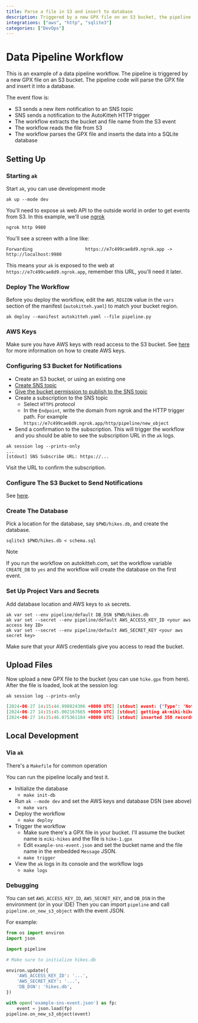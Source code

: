 ```yaml
---
title: Parse a file in S3 and insert to database
description: Triggered by a new GPX file on an S3 bucket, the pipeline code will parse the GPX file and insert it into a database.
integrations: ["aws", "http", "sqlite3"]
categories: ["DevOps"]
---
```


# Data Pipeline Workflow

This is an example of a data pipeline workflow. The pipeline is triggered by a new GPX file on an S3 bucket.
The pipeline code will parse the GPX file and insert it into a database.

The event flow is:

- S3 sends a new item notification to an SNS topic
- SNS sends a notification to the AutoKitteh HTTP trigger
- The workflow extracts the bucket and file name from the S3 event
- The workflow reads the file from S3
- The workflow parses the GPX file and inserts the data into a SQLite database

## Setting Up

### Starting `ak`

Start `ak`, you can use development mode

```
ak up --mode dev
```

You'll need to expose `ak` web API to the outside world in order to get events from S3.
In this example, we'll use [ngrok](https://ngrok.com/)

```
ngrok http 9980
```

You'll see a screen with a line like:

```
Forwarding                    https://e7c499cae8d9.ngrok.app -> http://localhost:9980
```

This means your `ak` is exposed to the web at `https://e7c499cae8d9.ngrok.app`, remember this URL, you'll need it later.

### Deploy The Workflow

Before you deploy the workflow, edit the `AWS_REGION` value in the `vars` section of the manifest (`autokitteh.yaml`) to match your bucket region.

```
ak deploy --manifest autokitteh.yaml --file pipeline.py
```

### AWS Keys

Make sure you have AWS keys with read access to the S3 bucket.
See [here](https://docs.aws.amazon.com/IAM/latest/UserGuide/id_credentials_access-keys.html) for more information on how to create AWS keys.

### Configuring S3 Bucket for Notifications

- Create an S3 bucket, or using an existing one
- [Create SNS topic](https://docs.aws.amazon.com/sns/latest/dg/sns-create-topic.html)
- [Give the bucket permission to publish to the SNS topic][ap]
- Create a subscription to the SNS topic
    - Select `HTTPS` protocol
    - In the `Endpoint`, write the domain from ngrok and the HTTP trigger path.
      For example `https://e7c499cae8d9.ngrok.app/http/pipeline/new_object`
- Send a confirmation to the subscription. 
   This will trigger the workflow and you should be able to see the subscription URL in the `ak` logs.

```
ak session log --prints-only
...
[stdout] SNS Subscribe URL: https://...
```

Visit the URL to confirm the subscription.

### Configure The S3 Bucket to Send Notifications

See [here](https://docs.aws.amazon.com/AmazonS3/latest/userguide/ways-to-add-notification-config-to-bucket.html).

### Create The Database

Pick a location for the database, say `$PWD/hikes.db`, and create the database.

```
sqlite3 $PWD/hikes.db < schema.sql
```

> [!NOTE]
> If you run the workflow on autokitteh.com, set the workflow variable
> `CREATE_DB` to `yes` and the workflow will create the database on the first
> event.

### Set Up Project Vars and Secrets

Add database location and AWS keys to `ak` secrets.

```
ak var set --env pipeline/default DB_DSN $PWD/hikes.db
ak var set --secret --env pipeline/default AWS_ACCESS_KEY_ID <your aws access key ID>
ak var set --secret --env pipeline/default AWS_SECRET_KEY <your aws secret key>
```

Make sure that your AWS credentials give you access to read the bucket.

[ap]: https://docs.aws.amazon.com/AmazonS3/latest/userguide/ways-to-add-notification-config-to-bucket.html#step1-create-sns-topic-for-notification

## Upload Files

Now upload a new GPX file to the bucket (you can use `hike.gpx` from here).
After the file is loaded, look at the session log:

```
ak session log --prints-only
```

```json
[2024-06-27 14:15:44.990824306 +0000 UTC] [stdout] event: {'Type': 'Notification', 'MessageId': 'e199ce57-86f5-59ba-a38a-90a0f0e190aa', 'TopicArn': 'arn:aws:sns:eu-north-1:975050051518:hikes', 'Subject': 'Amazon S3 Notification', 'Message': '{"Records":[{"eventVersion":"2.1","eventSource":"aws:s3","awsRegion":"eu-north-1","eventTime":"2024-06-27T14:14:44.418Z","eventName":"ObjectCreated:Put","userIdentity":{"principalId":"AWS:AROA6GBMDB67DH6QBEE75:miki"},"requestParameters":{"sourceIPAddress":"147.235.211.162"},"responseElements":{"x-amz-request-id":"2593RVSRRERSMWG4","x-amz-id-2":"h+wcGUnQUN/uIMMybLf+mQj9k0xeAuUWN6GZw9P2fTNXWtpYY4v76wnvtQ5EZI+epG32f0OFGeB64mQScVkYMTVLatKGvn06nC71SQPTP2s="},"s3":{"s3SchemaVersion":"1.0","configurationId":"new","bucket":{"name":"ak-miki-hikes","ownerIdentity":{"principalId":"A3RBVIBHMVQI0T"},"arn":"arn:aws:s3:::ak-miki-hikes"},"object":{"key":"hike11.gpx","size":31683,"eTag":"07618ea3c6e04cb24c80007a10d91438","sequencer":"00667D73D45F53EA22"}}}]}', 'Timestamp': '2024-06-27T14:14:44.924Z', 'SignatureVersion': '1', 'Signature': 'fpXoBYMe3pvs74mtXy7vKCi9DDmh7kPeecoGuqgsEuyBHLK40yzWaZDb/v71WfsDH/UOLOAWE/LyqkAmOj3xNQVlH9NYh+rRYjAw6YcrzjRvmd2GvRqG6ZCQIxUgrUmXGSibFIGnJeTTEuLdKiP+FDU26ZjvGcAt9ogC6no9MT2+mkPd+9z1Czs+JDEGBV7IgWwDKKQ51Rkt48+CzjYl9EBeQesn4EjTpdIckss3p0324hc6IZneQhLcqopaPNVMLPX83hlAFmCEMSoUxuMp+dyGMaXVG4PsmpP2I3M5lbdnHBk5bueneJRft8xAsLMkFt+tfdwpHbIakm2I14vEZQ==', 'SigningCertURL': 'https://sns.eu-north-1.amazonaws.com/SimpleNotificationService-60eadc530605d63b8e62a523676ef735.pem', 'UnsubscribeURL': 'https://sns.eu-north-1.amazonaws.com/?Action=Unsubscribe&SubscriptionArn=arn:aws:sns:eu-north-1:975050051518:hikes:18b9ba01-43f1-4a6f-a5a1-95c76a68f760'}
[2024-06-27 14:15:45.002167665 +0000 UTC] [stdout] getting ak-miki-hikes/hike11.gpx
[2024-06-27 14:15:46.075361184 +0000 UTC] [stdout] inserted 358 records
```

## Local Development

### Via `ak`

There's a `Makefile` for common operation

You can run the pipeline locally and test it.
- Initialize the database
    - `make init-db`
- Run `ak --mode dev` and set the AWS keys and database DSN (see above)
    - `make vars`
- Deploy the workflow
    - `make deploy`
- Trigger the workflow
    - Make sure there's a GPX file in your bucket. I'll assume the bucket name is `miki-hikes` and the file is `hike-1.gpx`
    - Edit `example-sns-event.json` and set the bucket name and the file name in the embedded `Message` JSON.
    - `make trigger`
- View the `ak` logs in its console and the workflow logs
    - `make logs`


### Debugging

You can set `AWS_ACCESS_KEY_ID`, `AWS_SECRET_KEY`, and `DB_DSN` in the environment (or in your IDE)
Then you can import `pipeline` and call `pipeline.on_new_s3_object` with the event JSON.

For example:

```python
from os import environ
import json

import pipeline

# Make sure to initialize hikes.db

environ.update({
    'AWS_ACCESS_KEY_ID': '...',
    'AWS_SECRET_KEY': '...',
    'DB_DSN': 'hikes.db',
})

with open('example-sns-event.json') as fp:
    event = json.load(fp)
pipeline.on_new_s3_object(event)
```
